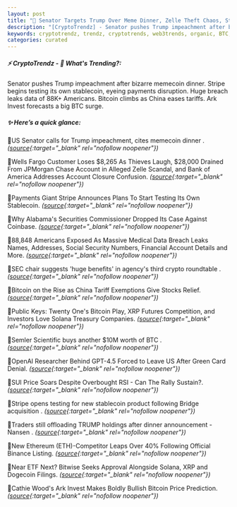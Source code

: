 ```yaml
---
layout: post
title: "🌌 Senator Targets Trump Over Meme Dinner, Zelle Theft Chaos, Stripes Stablecoin Tests Begin Bitcoin News"
description: "[CryptoTrendz] - Senator pushes Trump impeachment after bizarre memecoin dinner. Stripe begins testing its own stablecoin, eyeing payments disruption. Huge breach leaks data of 88K+ Americans. Bitcoin climbs as China eases tariffs. Ark Invest forecasts a big BTC surge."
keywords: cryptotrendz, trendz, cryptotrends, web3trends, organic, BTC, crypto, China, JPMorgan, memecoin, Analyst, Binance, Trump, Investors, Ethereum, Dogecoin, XRP, stablecoin, Bitcoin
categories: curated
---
```


##### ⚡ CryptoTrendz - 📌 *What's Trending?:*

Senator pushes Trump impeachment after bizarre memecoin dinner. Stripe begins testing its own stablecoin, eyeing payments disruption. Huge breach leaks data of 88K+ Americans. Bitcoin climbs as China eases tariffs. Ark Invest forecasts a big BTC surge.

##### ✨ *Here’s a quick glance:*


🔹US Senator calls for Trump impeachment, cites memecoin dinner . *([source](https://s.avyag.com/vy7c){:target="_blank" rel="nofollow noopener"})*

🔹Wells Fargo Customer Loses $8,265 As Thieves Laugh, $28,000 Drained From JPMorgan Chase Account in Alleged Zelle Scandal, and Bank of America Addresses Account Closure Confusion. *([source](https://s.avyag.com/0go0){:target="_blank" rel="nofollow noopener"})*

🔹Payments Giant Stripe Announces Plans To Start Testing Its Own Stablecoin. *([source](https://s.avyag.com/zi56){:target="_blank" rel="nofollow noopener"})*

🔹Why Alabama's Securities Commissioner Dropped Its Case Against Coinbase. *([source](https://s.avyag.com/epk6){:target="_blank" rel="nofollow noopener"})*

🔹88,848 Americans Exposed As Massive Medical Data Breach Leaks Names, Addresses, Social Security Numbers, Financial Account Details and More. *([source](https://s.avyag.com/bw1w){:target="_blank" rel="nofollow noopener"})*

🔹SEC chair suggests 'huge benefits' in agency's third crypto roundtable . *([source](https://s.avyag.com/k0b0){:target="_blank" rel="nofollow noopener"})*

🔹Bitcoin on the Rise as China Tariff Exemptions Give Stocks Relief. *([source](https://s.avyag.com/9v4m){:target="_blank" rel="nofollow noopener"})*

🔹Public Keys: Twenty One's Bitcoin Play, XRP Futures Competition, and Investors Love Solana Treasury Companies. *([source](https://s.avyag.com/a9hz){:target="_blank" rel="nofollow noopener"})*

🔹Semler Scientific buys another $10M worth of BTC . *([source](https://s.avyag.com/bh02){:target="_blank" rel="nofollow noopener"})*

🔹OpenAI Researcher Behind GPT-4.5 Forced to Leave US After Green Card Denial. *([source](https://s.avyag.com/77ba){:target="_blank" rel="nofollow noopener"})*

🔹SUI Price Soars Despite Overbought RSI - Can The Rally Sustain?. *([source](https://s.avyag.com/kcxu){:target="_blank" rel="nofollow noopener"})*

🔹Stripe opens testing for new stablecoin product following Bridge acquisition . *([source](https://s.avyag.com/sk1s){:target="_blank" rel="nofollow noopener"})*

🔹Traders still offloading TRUMP holdings after dinner announcement - Nansen . *([source](https://s.avyag.com/93tx){:target="_blank" rel="nofollow noopener"})*

🔹New Ethereum (ETH)-Competitor Leaps Over 40% Following Official Binance Listing. *([source](https://s.avyag.com/nngt){:target="_blank" rel="nofollow noopener"})*

🔹Near ETF Next? Bitwise Seeks Approval Alongside Solana, XRP and Dogecoin Filings. *([source](https://s.avyag.com/wpnc){:target="_blank" rel="nofollow noopener"})*

🔹Cathie Wood's Ark Invest Makes Boldly Bullish Bitcoin Price Prediction. *([source](https://s.avyag.com/9pvd){:target="_blank" rel="nofollow noopener"})*
